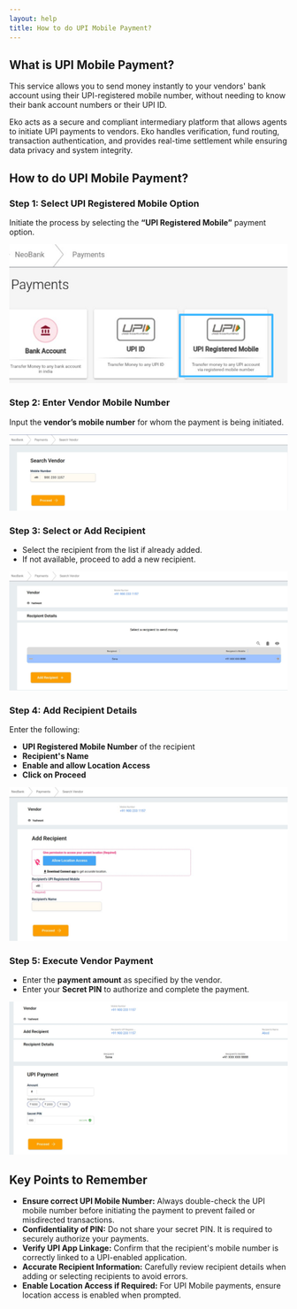 ```yaml
---
layout: help
title: How to do UPI Mobile Payment?
---
```


## What is UPI Mobile Payment?

This service allows you to send money instantly to your vendors' bank account using their UPI-registered mobile number, without needing to know their bank account numbers or their UPI ID.

Eko acts as a secure and compliant intermediary platform that allows agents to initiate UPI payments to vendors. Eko handles verification, fund routing, transaction authentication, and provides real-time settlement while ensuring data privacy and system integrity.

## How to do UPI Mobile Payment?

### Step 1: Select UPI Registered Mobile Option
Initiate the process by selecting the **“UPI Registered Mobile”** payment option.

![UPI Mobile Option](../images/help/upi-vpa-and-upi-mobile-payout-sop/image6.jpeg)

### Step 2: Enter Vendor Mobile Number
Input the **vendor’s mobile number** for whom the payment is being initiated.

![Vendor Mobile Number](../images/help/upi-vpa-and-upi-mobile-payout-sop/image2.jpeg)

### Step 3: Select or Add Recipient
- Select the recipient from the list if already added.
- If not available, proceed to add a new recipient.

![Choosing Recipient for payment](../images/help/upi-vpa-and-upi-mobile-payout-sop/image8.jpeg)

### Step 4: Add Recipient Details
Enter the following:
- **UPI Registered Mobile Number** of the recipient
- **Recipient's Name**
- **Enable and allow Location Access**
- **Click on Proceed**

![Entering Details for Adding Recipient](../images/help/upi-vpa-and-upi-mobile-payout-sop/image9.jpeg)

### Step 5: Execute Vendor Payment
- Enter the **payment amount** as specified by the vendor.
- Enter your **Secret PIN** to authorize and complete the payment.

![Payment Amount and Secret Pin Entry](../images/help/upi-vpa-and-upi-mobile-payout-sop/image10.jpeg)

## Key Points to Remember

- **Ensure correct UPI Mobile Number:** Always double-check the UPI mobile number before initiating the payment to prevent failed or misdirected transactions.
- **Confidentiality of PIN:** Do not share your secret PIN. It is required to securely authorize your payments.
- **Verify UPI App Linkage:** Confirm that the recipient's mobile number is correctly linked to a UPI-enabled application.
- **Accurate Recipient Information:** Carefully review recipient details when adding or selecting recipients to avoid errors.
- **Enable Location Access if Required:** For UPI Mobile payments, ensure location access is enabled when prompted.

